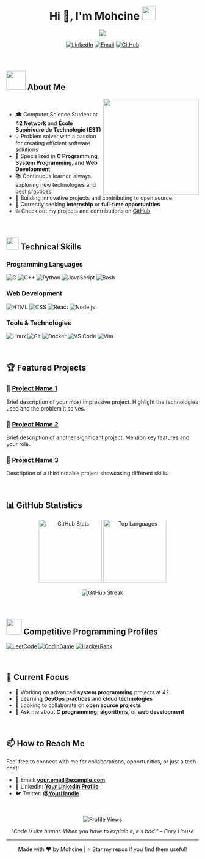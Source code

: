 <!-- <h1 align="center">Hi , I'm Mohcine <img src="https://media.giphy.com/media/hvRJCLFzcasrR4ia7z/giphy.gif" width="35"></h1>

<p align="center">
  <a href="https://github.com/DenverCoder1/readme-typing-svg">
    <img src="https://readme-typing-svg.herokuapp.com?font=Time+New+Roman&color=%23C8BE25&size=25&center=true&vCenter=true&width=700&height=220&lines=%F0%9F%92%BB+Computer+Science+Student+at+42+%26+EST;%F0%9F%9A%80+Passionate+about+software;%26+system%2Fweb+development;%E2%9A%99%EF%B8%8F+Exploring+new+tech+%26+building+projects;%F0%9F%90%A7+Linux+%26+networking+lover;%E2%98%86+Future+software+engineer">
  </a>
</p>

<br>

## <picture><img src = "https://github.com/7oSkaaa/7oSkaaa/blob/main/Images/about_me.gif?raw=true" width = 50px></picture> About me

<picture> <img align="right" src="https://github.com/7oSkaaa/7oSkaaa/blob/main/Images/Right_Side.gif?raw=true" width = 250px></picture>

<br><br>

- :school: I am a `Student` at **42 Network** and **École Supérieure de Technologie (EST)**.  
- :technologist: I love using software as a solution for every `problem`.  
- :computer: I am passionate about `C programming`, `System Programming`, and `Web Development`.  
- :nerd_face: Always `learning new things` and improving my skills.  
- :rocket: Exploring new technologies and building `projects`.  
- :thinking: I’m currently open to a new `internship` or `job opportunity`.  
- :boom: Check out my [GitHub](https://github.com/MOH-SSIN/MOH-SSIN) for my projects and contributions.

<br>


## <picture> <img src="https://github.com/7oSkaaa/7oSkaaa/blob/main/Images/competitive_programming_profile.png?raw=true" width=40> </picture> My Competitive Programming Profiles -->

<!-- <p align="center">
  <a href="https://linkedin.com/in/your-profile"><img src="https://img.shields.io/badge/LinkedIn-0077B5?style=for-the-badge&logo=linkedin&logoColor=white" alt="LinkedIn"></a>
  <a href="mailto:your.email@example.com"><img src="https://img.shields.io/badge/Email-D14836?style=for-the-badge&logo=gmail&logoColor=white" alt="Email"></a>
  <a href="https://github.com/MOH-SSIN"><img src="https://img.shields.io/badge/GitHub-100000?style=for-the-badge&logo=github&logoColor=white" alt="GitHub"></a>
</p> -->

<h1 align="center">Hi 👋, I'm Mohcine <img src="https://media.giphy.com/media/hvRJCLFzcasrR4ia7z/giphy.gif" width="35"></h1>

<p align="center">
  <a href="https://github.com/DenverCoder1/readme-typing-svg">
    <img src="https://readme-typing-svg.herokuapp.com?font=Time+New+Roman&color=%23C8BE25&size=25&center=true&vCenter=true&width=700&height=220&lines=%F0%9F%92%BB+Computer+Science+Student+at+42+%26+EST;%F0%9F%9A%80+Passionate+about+Software+Development;%26+System%2FWeb+Engineering;%E2%9A%99%EF%B8%8F+Building+Scalable+Solutions;%F0%9F%90%A7+Linux+%26+Networking+Enthusiast;%E2%98%86+Future+Software+Engineer">
  </a>
</p>

<p align="center">
  <a href="https://linkedin.com/in/your-profile"><img src="https://img.shields.io/badge/LinkedIn-0077B5?style=for-the-badge&logo=linkedin&logoColor=white" alt="LinkedIn"></a>
  <a href="mailto:your.email@example.com"><img src="https://img.shields.io/badge/Email-D14836?style=for-the-badge&logo=gmail&logoColor=white" alt="Email"></a>
  <a href="https://github.com/MOH-SSIN"><img src="https://img.shields.io/badge/GitHub-100000?style=for-the-badge&logo=github&logoColor=white" alt="GitHub"></a>
</p>

<br>

## <picture><img src="https://github.com/7oSkaaa/7oSkaaa/blob/main/Images/about_me.gif?raw=true" width=50px></picture> About Me

<picture><img align="right" src="https://github.com/7oSkaaa/7oSkaaa/blob/main/Images/Right_Side.gif?raw=true" width=250px></picture>

<br>

- 🎓 Computer Science Student at **42 Network** and **École Supérieure de Technologie (EST)**
- 💡 Problem solver with a passion for creating efficient software solutions
- 🔧 Specialized in **C Programming**, **System Programming**, and **Web Development**
- 📚 Continuous learner, always exploring new technologies and best practices
- 🚀 Building innovative projects and contributing to open source
- 💼 Currently seeking **internship** or **full-time opportunities**
- 🌐 Check out my projects and contributions on [GitHub](https://github.com/MOH-SSIN)

<br>

## <img src="https://media2.giphy.com/media/QssGEmpkyEOhBCb7e1/giphy.gif?cid=ecf05e47a0n3gi1bfqntqmob8g9aid1oyj2wr3ds3mg700bl&rid=giphy.gif" width=32px> Technical Skills

### Programming Languages
<p>
  <img src="https://img.shields.io/badge/C-00599C?style=for-the-badge&logo=c&logoColor=white" alt="C">
  <img src="https://img.shields.io/badge/C++-00599C?style=for-the-badge&logo=c%2B%2B&logoColor=white" alt="C++">
  <img src="https://img.shields.io/badge/Python-3776AB?style=for-the-badge&logo=python&logoColor=white" alt="Python">
  <img src="https://img.shields.io/badge/JavaScript-F7DF1E?style=for-the-badge&logo=javascript&logoColor=black" alt="JavaScript">
  <img src="https://img.shields.io/badge/Shell_Script-121011?style=for-the-badge&logo=gnu-bash&logoColor=white" alt="Bash">
</p>

### Web Development
<p>
  <img src="https://img.shields.io/badge/HTML5-E34F26?style=for-the-badge&logo=html5&logoColor=white" alt="HTML">
  <img src="https://img.shields.io/badge/CSS3-1572B6?style=for-the-badge&logo=css3&logoColor=white" alt="CSS">
  <img src="https://img.shields.io/badge/React-20232A?style=for-the-badge&logo=react&logoColor=61DAFB" alt="React">
  <img src="https://img.shields.io/badge/Node.js-43853D?style=for-the-badge&logo=node.js&logoColor=white" alt="Node.js">
</p>

### Tools & Technologies
<p>
  <img src="https://img.shields.io/badge/Linux-FCC624?style=for-the-badge&logo=linux&logoColor=black" alt="Linux">
  <img src="https://img.shields.io/badge/Git-F05032?style=for-the-badge&logo=git&logoColor=white" alt="Git">
  <img src="https://img.shields.io/badge/Docker-2496ED?style=for-the-badge&logo=docker&logoColor=white" alt="Docker">
  <img src="https://img.shields.io/badge/VS_Code-007ACC?style=for-the-badge&logo=visual-studio-code&logoColor=white" alt="VS Code">
  <img src="https://img.shields.io/badge/Vim-019733?style=for-the-badge&logo=vim&logoColor=white" alt="Vim">
</p>

<br>

## 🏆 Featured Projects

### 📌 [Project Name 1](https://github.com/MOH-SSIN/project1)
Brief description of your most impressive project. Highlight the technologies used and the problem it solves.

### 📌 [Project Name 2](https://github.com/MOH-SSIN/project2)
Brief description of another significant project. Mention key features and your role.

### 📌 [Project Name 3](https://github.com/MOH-SSIN/project3)
Description of a third notable project showcasing different skills.

<br>

## 📊 GitHub Statistics

<p align="center">
  <img src="https://github-readme-stats.vercel.app/api?username=MOH-SSIN&show_icons=true&theme=tokyonight" alt="GitHub Stats" height="165">
  <img src="https://github-readme-stats.vercel.app/api/top-langs/?username=MOH-SSIN&layout=compact&theme=tokyonight" alt="Top Languages" height="165">
</p>

<p align="center">
  <img src="https://github-readme-streak-stats.herokuapp.com/?user=MOH-SSIN&theme=tokyonight" alt="GitHub Streak">
</p>

<br>

## <picture><img src="https://github.com/7oSkaaa/7oSkaaa/blob/main/Images/competitive_programming_profile.png?raw=true" width=40></picture> Competitive Programming Profiles

<p>
  <a href="https://leetcode.com/your-profile"><img src="https://img.shields.io/badge/LeetCode-FFA116?style=for-the-badge&logo=leetcode&logoColor=white" alt="LeetCode"></a>
  <a href="https://www.codingame.com/profile/your-profile"><img src="https://img.shields.io/badge/CodinGame-F2BB13?style=for-the-badge&logo=codingame&logoColor=white" alt="CodinGame"></a>
  <a href="https://www.hackerrank.com/your-profile"><img src="https://img.shields.io/badge/HackerRank-00EA64?style=for-the-badge&logo=hackerrank&logoColor=white" alt="HackerRank"></a>
</p>

<br>

## 🎯 Current Focus

- 🔭 Working on advanced **system programming** projects at 42
- 🌱 Learning **DevOps practices** and **cloud technologies**
- 👯 Looking to collaborate on **open source projects**
- 💬 Ask me about **C programming**, **algorithms**, or **web development**

<br>

## 📫 How to Reach Me

Feel free to connect with me for collaborations, opportunities, or just a tech chat!

- 📧 Email: **your.email@example.com**
- 💼 LinkedIn: **[Your LinkedIn Profile](https://linkedin.com/in/your-profile)**
- 🐦 Twitter: **[@YourHandle](https://twitter.com/yourhandle)**

<br>

<p align="center">
  <img src="https://komarev.com/ghpvc/?username=MOH-SSIN&label=Profile%20Views&color=0e75b6&style=flat" alt="Profile Views">
</p>

<p align="center">
  <i>"Code is like humor. When you have to explain it, it's bad." – Cory House</i>
</p>

---

<p align="center">
  Made with ❤️ by Mohcine | ⭐ Star my repos if you find them useful!
</p>
